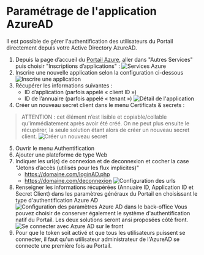 # Paramétrage de l'application AzureAD

Il est possible de gérer l'authentification des utilisateurs du Portail directement depuis votre Active Directory AzureAD.

1. Depuis la page d’accueil du [Portail Azure](https://portal.azure.com/#home), aller dans "Autres Services" puis choisir "Inscriptions d’applications" :
![Services Azure](/assets/AzureAD/services.png)
2. Inscrire une nouvelle application selon la configuration ci-dessous
![Inscrire une application](/assets/AzureAD/register_application.png)
3. Récupérer les informations suivantes :
   * ID d’application (parfois appelé « client ID »)
   * ID de l’annuaire (parfois appelé « tenant »)
![Détail de l'application](/assets/AzureAD/application_detail.png)
4. Créer un nouveau secret client dans le menu Certificats & secrets :
> ATTENTION : cet élément n’est lisible et copiable/collable qu'immédiatement après avoir été créé. On ne peut plus ensuite le récupérer, la seule solution étant alors de créer un nouveau secret client.
![Créer un nouveau secret](/assets/AzureAD/new_client_secret.png)
5. Ouvrir le menu Authentification
6. Ajouter une plateforme de type Web
7. Indiquer les url(s) de connexion et de deconnexion et cocher la case "Jetons d’accès (utilisés pour les flux implicites)"
   * https://domaine.com/loginAD.php
   * https://domaine.com/deconnexion
![Configuration des urls](/assets/AzureAD/configure_url.png)
8. Renseigner les informations récupérées (Annuaire ID, Application ID et Secret Client) dans les paramètres généraux du Portail en choisissant le type d'authentification Azure AD
![Configuration des paramètres Azure AD dans le back-office](/assets/AzureAD/back_office_azuread_configuration.png)
Vous pouvez choisir de conserver également le système d'authentification natif du Portail. Les deux solutions seront ansi proposées côté front.
![Se connecter avec Azure AD sur le front](/assets/AzureAD/front_azuread_authentication.png)
9. Pour que le token soit activé et que tous les utilisateurs puissent se connecter, il faut qu'un utilisateur administrateur de l'AzureAD se connecte une première fois au Portail.